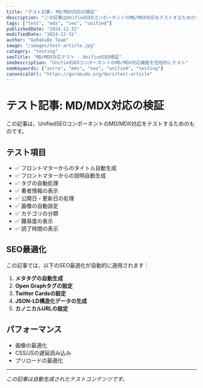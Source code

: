```yaml
---
title: "テスト記事: MD/MDX対応の検証"
description: "この記事はUnifiedSEOコンポーネントのMD/MDX対応をテストするためのものです"
tags: ["test", "mdx", "seo", "unified"]
publishedDate: "2024-12-31"
modifiedDate: "2024-12-31"
author: "GoRakuDo Team"
image: "/images/test-article.jpg"
category: "testing"
seoTitle: "MD/MDX対応テスト - UnifiedSEO検証"
seoDescription: "UnifiedSEOコンポーネントのMD/MDX対応機能を包括的にテスト"
seoKeywords: ["astro", "mdx", "seo", "unified", "testing"]
canonicalUrl: "https://gorakudo.org/docs/test-article"
---
```


# テスト記事: MD/MDX対応の検証

この記事は、UnifiedSEOコンポーネントのMD/MDX対応をテストするためのものです。

## テスト項目

- ✅ フロントマターからのタイトル自動生成
- ✅ フロントマターからの説明自動生成
- ✅ タグの自動処理
- ✅ 著者情報の表示
- ✅ 公開日・更新日の処理
- ✅ 画像の自動設定
- ✅ カテゴリの分類
- ✅ 難易度の表示
- ✅ 読了時間の表示

## SEO最適化

この記事では、以下のSEO最適化が自動的に適用されます：

1. **メタタグの自動生成**
2. **Open Graphタグの設定**
3. **Twitter Cardsの設定**
4. **JSON-LD構造化データの生成**
5. **カノニカルURLの設定**

## パフォーマンス

- 画像の最適化
- CSS/JSの遅延読み込み
- プリロードの最適化

---

*この記事は自動生成されたテストコンテンツです。*


